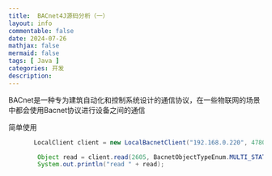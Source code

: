 ```yaml
---
title:  BACnet4J源码分析（一）
layout: info
commentable: false
date: 2024-07-26
mathjax: false
mermaid: false
tags: [ Java ]
categories: 开发
description: 
---
```




BACnet是一种专为建筑自动化和控制系统设计的通信协议，在一些物联网的场景中都会使用Bacnet协议进行设备之间的通信





简单使用

```java
       LocalClient client = new LocalBacnetClient("192.168.0.220", 47808, 2605);

        Object read = client.read(2605, BacnetObjectTypeEnum.MULTI_STATE_VALUE, 648);
        System.out.println("read " + read);
```













